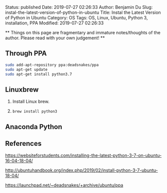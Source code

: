 Status: published
Date: 2019-07-27 02:26:33
Author: Benjamin Du
Slug: instal-the-latest-version-of-python-in-ubuntu
Title: Instal the Latest Version of Python in Ubuntu
Category: OS
Tags: OS, Linux, Ubuntu, Python 3, installation, PPA
Modified: 2019-07-27 02:26:33

**
Things on this page are fragmentary and immature notes/thoughts of the author.
Please read with your own judgement!
**

## Through PPA

```Bash
sudo add-apt-repository ppa:deadsnakes/ppa
sudo apt-get update
sudo apt-get install python3.7
```

## Linuxbrew 

1. Install Linux brew. 

2. `brew install python3`

## Anaconda Python 


## References

https://websiteforstudents.com/installing-the-latest-python-3-7-on-ubuntu-16-04-18-04/

http://ubuntuhandbook.org/index.php/2019/02/install-python-3-7-ubuntu-18-04/

https://launchpad.net/~deadsnakes/+archive/ubuntu/ppa

